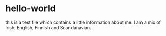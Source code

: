 # hello-world
this is a test file which contains a little information about me.
I am a mix of Irish, English, Finnish and Scandanavian.
